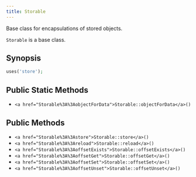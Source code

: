 ```yaml
---
title: Storable
---
```


Base class for encapsulations of stored objects.

`Storable` is a base class.

## Synopsis

```php
uses('store');
```

## Public Static Methods

* `<a href="Storable%3A%3AobjectForData">Storable::objectForData</a>()`

## Public Methods

* `<a href="Storable%3A%3Astore">Storable::store</a>()`
* `<a href="Storable%3A%3Areload">Storable::reload</a>()`
* `<a href="Storable%3A%3AoffsetExists">Storable::offsetExists</a>()`
* `<a href="Storable%3A%3AoffsetGet">Storable::offsetGet</a>()`
* `<a href="Storable%3A%3AoffsetSet">Storable::offsetSet</a>()`
* `<a href="Storable%3A%3AoffsetUnset">Storable::offsetUnset</a>()`

